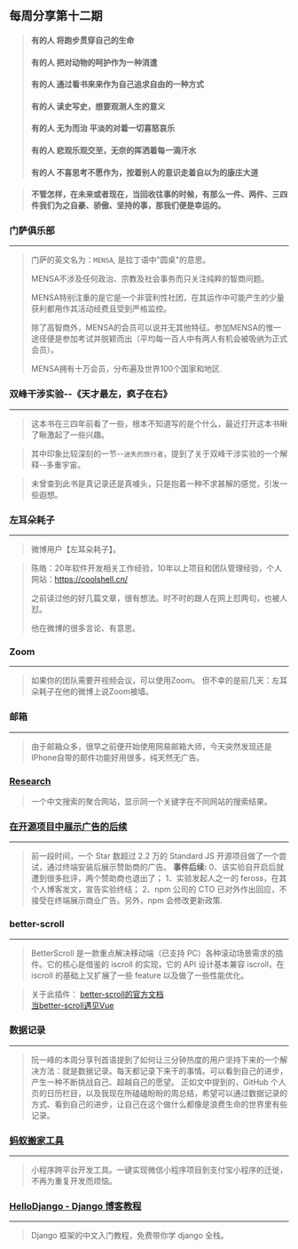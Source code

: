 ## 每周分享第十二期
> #### 有的人 将跑步贯穿自己的生命  
> #### 有的人 把对动物的呵护作为一种消遣  
> #### 有的人 通过看书来来作为自己追求自由的一种方式
> #### 有的人 读史写史，想要观测人生的意义   
> #### 有的人 无为而治 平淡的对着一切喜怒哀乐
> #### 有的人 悲观乐观交至，无奈的挥洒着每一滴汗水
> #### 有的人 不喜思考不愿作为，按着别人的意识走着自以为的康庄大道
<!--more-->

> #### 不管怎样，在未来或者现在，当回收往事的时候，有那么一件、两件、三四件我们为之自豪、骄傲、坚持的事，那我们便是幸运的。

### 门萨俱乐部
---
> 门萨的英文名为：`MENSA`, 是拉丁语中"圆桌"的意思。
> 
> MENSA不涉及任何政治、宗教及社会事务而只关注纯粹的智商问题。
>
> MENSA特别注重的是它是一个非营利性社团，在其运作中可能产生的少量获利都用作其活动经费且受到严格监控。
>
> 除了高智商外，MENSA的会员可以说并无其他特征。参加MENSA的惟一途径便是参加考试并脱颖而出（平均每一百人中有两人有机会被吸纳为正式会员）。
>
> MENSA拥有十万会员，分布遍及世界100个国家和地区.

### 双峰干涉实验--《天才最左，疯子在右》
---
> 这本书在三四年前看了一些，根本不知道写的是个什么，最近打开这本书瞅了瞅激起了一些兴趣。

> 其中印象比较深刻的一节--`迷失的旅行者`，提到了关于双峰干涉实验的一个解释--多重宇宙。

> 未曾查到此书是真记录还是真噱头，只是抱着一种不求甚解的感觉，引发一些遐想。

### 左耳朵耗子
---
> 微博用户【左耳朵耗子】。

> 陈皓：20年软件开发相关工作经验，10年以上项目和团队管理经验，个人网站：https://coolshell.cn/
> 
> 之前读过他的好几篇文章，很有想法。时不时的跟人在网上怼两句，也被人怼。
> 
> 他在微博的很多言论、有意思。


### Zoom
---
> 如果你的团队需要开视频会议，可以使用Zoom。
> 但不幸的是前几天：左耳朵耗子在他的微博上说Zoom被墙。

### 邮箱
---
> 由于邮箱众多，很早之前便开始使用网易邮箱大师，今天突然发现还是IPhone自带的邮件功能好用很多，纯天然无广告。
> 
### [Research](http://www.suiyuanka.com)
> 一个中文搜索的聚合网站，显示同一个关键字在不同网站的搜索结果。

### [在开源项目中展示广告的后续](https://mp.weixin.qq.com/s/UnRg1CuiupNos_h2XRNf-w)
---
> 前一段时间，一个 Star 数超过 2.2 万的 Standard JS 开源项目做了一个尝试，通过终端安装后展示赞助商的广告。
> <b>事件后续:</b>
> 0、该实验自开启后就遭到很多批评，两个赞助商也退出了；
> 1、实验发起人之一的 feross，在其个人博客发文，宣告实验终结；
> 2、npm 公司的 CTO 已对外作出回应，不接受在终端展示商业广告。另外，npm 会修改更新政策.
> 
### better-scroll
---
> BetterScroll 是一款重点解决移动端（已支持 PC）各种滚动场景需求的插件。它的核心是借鉴的 iscroll 的实现，它的 API 设计基本兼容 iscroll，在 iscroll 的基础上又扩展了一些 feature 以及做了一些性能优化。

> 关于此插件：
> [better-scroll的官方文档](https://better-scroll.github.io/docs/zh-CN/guide/)  
> [当better-scroll遇见Vue](https://zhuanlan.zhihu.com/p/27407024)

### 数据记录
---
> 阮一峰的本周分享刊首语提到了如何让三分钟热度的用户坚持下来的一个解决方法：就是数据记录。每天都记录下来干的事情。可以看到自己的进步，产生一种不断挑战自己、超越自己的愿望。
> 正如文中提到的，GitHub 个人页的日历栏目，以及我现在所磕磕盼盼的周总结，希望可以通过数据记录的方式、看到自己的进步，让自己在这个做什么都像是浪费生命的世界里有些记录。

### [蚂蚁搬家工具](https://github.com/ant-move/antmove)
---
> 小程序跨平台开发工具。一键实现微信小程序项目到支付宝小程序的迁徙，不再为重复开发而烦恼。

### [HelloDjango - Django 博客教程](https://www.zmrenwu.com/courses/hellodjango-blog-tutorial/)
---
> Django 框架的中文入门教程，免费带你学 django 全栈。